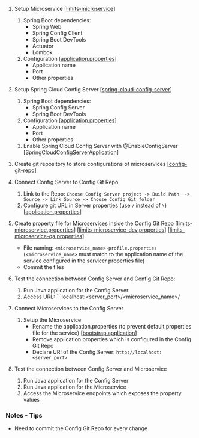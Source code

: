 1. Setup Microservice 
[[limits-microservice]()]
   1. Spring Boot dependencies:
      - Spring Web
      - Spring Config Client
      - Spring Boot DevTools
      - Actuator
      - Lombok
   2. Configuration 
[[application.properties]()]
      - Application name
      - Port
      - Other properties

2. Setup Spring Cloud Config Server 
[[spring-cloud-config-server]()]
   1. Spring Boot dependencies:
      - Spring Config Server
      - Spring Boot DevTools
   2. Configuration 
[[application.properties]()]
      - Application name
      - Port
      - Other properties
   3. Enable Spring Cloud Config Server with @EnableConfigServer 
[[SpringCloudConfigServerApplication]()]

3. Create git repository to store configurations of microservices 
[[config-git-repo]()]

4. Connect Config Server to Config Git Repo 
   1. Link to the Repo: ```Choose Config Server project -> Build Path  -> Source -> Link Source -> Choose Config Git folder```
   2. Configure git URL in Server properties (use ```/``` instead of ```\```) 
[[application.properties]()]

5. Create property file for Microservices inside the Config Git Repo 
[[limits-microservice.properties]()] [[limits-microservice-dev.properties]()] [[limits-microservice-qa.properties]()]
   - File naming: ```<microservice_name>-profile.properties``` (<```microservice_name>``` must match to the application name of the service configured in the servicer properties file)
   - Commit the files

6. Test the connection between Config Server and Config Git Repo:
   1. Run Java application for the Config Server
   2. Access URL: ```localhost:<server_port>/<microservice_name>/<profile>

7. Connect Microservices to the Config Server
   1. Setup the Microservice
      - Rename the application.properties (to prevent default properties file for the service) 
[[bootstrap.application]()]
      - Remove application properties which is configured in the Config Git Repo
      - Declare URI of the Config Server: ```http://localhost:<server_port>```
8. Test the connection between Config Server and Microservice
   1. Run Java application for the Config Server
   2. Run Java application for the Microservice
   3. Access the Microservice endpoints which exposes the property values


### Notes - Tips
- Need to commit the Config Git Repo for every change


















